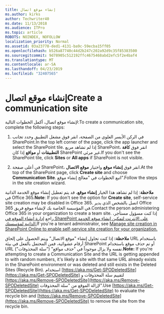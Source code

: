 ```yaml
---
title: إنشاء موقع اتصال
ms.author: kirks
author: Techwriter40
ms.date: 11/13/2018
ms.audience: ITPro
ms.topic: article
ROBOTS: NOINDEX, NOFOLLOW
localization_priority: Normal
ms.assetid: 03a23778-ded1-4131-ba9c-59ecba15ff05
ms.openlocfilehash: b526a87740c44d2b247c202a92d9c35f85383500
ms.sourcegitcommit: 9d78905c512192ffc4675468abd2efc5f2e4baf4
ms.translationtype: MT
ms.contentlocale: ar-SA
ms.lasthandoff: 04/23/2019
ms.locfileid: "32407565"
---
```

# <a name="create-a-communication-site"></a><span data-ttu-id="8decc-102">إنشاء موقع اتصال</span><span class="sxs-lookup"><span data-stu-id="8decc-102">Create a communication site</span></span>

<span data-ttu-id="8decc-103">لإنشاء موقع اتصال، أكمل الخطوات التالية:</span><span class="sxs-lookup"><span data-stu-id="8decc-103">To create a communication site, complete the following steps:</span></span> 
  
1. <span data-ttu-id="8decc-104">في الركن الأيسر العلوي من الصفحة، انقر فوق مشغل التطبيق وحدد تجانب SharePoint.</span><span class="sxs-lookup"><span data-stu-id="8decc-104">In the top left corner of the page, click the app launcher and select the SharePoint tile.</span></span> <span data-ttu-id="8decc-105">إذا لم تشاهد مربع SharePoint، انقر فوق **كافة التطبيقات** أو **مواقع** إذا كان SharePoint غير مرئي.</span><span class="sxs-lookup"><span data-stu-id="8decc-105">If you don't see the SharePoint tile, click **Sites** or **All apps** if SharePoint is not visible.</span></span> 
    
2. <span data-ttu-id="8decc-106">في أعلى صفحة SharePoint، انقر فوق **إنشاء موقع** واختيار **موقع الاتصال**.</span><span class="sxs-lookup"><span data-stu-id="8decc-106">At the top of the SharePoint page, click **Create site** and choose **Communication Site**.</span></span> <span data-ttu-id="8decc-107">اتبع الخطوات في "معالج إنشاء موقع".</span><span class="sxs-lookup"><span data-stu-id="8decc-107">Follow the steps in the site creation wizard.</span></span> 
    
 <span data-ttu-id="8decc-108">**ملاحظة**: إذا لم تشاهد هذا الخيار **إنشاء موقع**، قد يتم تعطيل إنشاء موقع الخدمة الذاتية في Office 365.</span><span class="sxs-lookup"><span data-stu-id="8decc-108">**Note**: If you don't see the option for **Create site**, self-service site creation may be disabled in Office 365.</span></span> <span data-ttu-id="8decc-109">اتصل بالشخص الذي يدير Office 365 في المؤسسة الخاصة بك لإنشاء موقع فريق.</span><span class="sxs-lookup"><span data-stu-id="8decc-109">Contact the person administering Office 365 in your organization to create a team site.</span></span> <span data-ttu-id="8decc-110">إذا كنت مسؤول مستأجر، راجع [إدارة إنشاء الموقع في SharePoint على الإنترنت لتمكين إنشاء موقع الخدمة الذاتية لمؤسستك.](https://go.microsoft.com/fwlink/?linkid=2018780)</span><span class="sxs-lookup"><span data-stu-id="8decc-110">If you're a tenant administrator, see [Manage site creation in SharePoint Online to enable self-service site creation for your organization.](https://go.microsoft.com/fwlink/?linkid=2018780)</span></span>
  
 <span data-ttu-id="8decc-111">**ملاحظة:** إذا كنت تحاول إنشاء "موقع الاتصال" ويتم الحصول على إلحاق URL باستخدام أرقام عشوائية، فمن المحتمل بالفعل في بيئة SharePoint أو تم حذف موقع باستخدام URL نفسه ولا يزال موجوداً في "حذف مواقع" ("سلة المحذوفات").</span><span class="sxs-lookup"><span data-stu-id="8decc-111">**Note:** If you're attempting to create a Communication Site and the URL is getting appended to with random numbers, it's likely a site with that same URL already exists in the SharePoint environment or was deleted and still exists in the Deleted Sites (Recycle Bin).</span></span> <span data-ttu-id="8decc-112">استخدام [https://aka.ms/Get-SPODeletedSite](https://aka.ms/Get-SPODeletedSite) لتقييم سلة المحذوفات و [https://aka.ms/Remove-SPODeletedSite](https://aka.ms/Remove-SPODeletedSite) لإزالة الموقع من "سلة المحذوفات".</span><span class="sxs-lookup"><span data-stu-id="8decc-112">Use [https://aka.ms/Get-SPODeletedSite](https://aka.ms/Get-SPODeletedSite) to evaluate the recycle bin and [https://aka.ms/Remove-SPODeletedSite](https://aka.ms/Remove-SPODeletedSite) to remove the site from the recycle bin.</span></span> 
  

